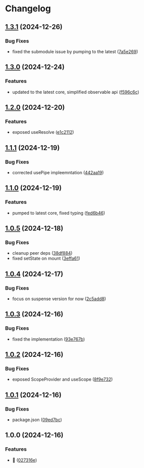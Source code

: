 # Changelog

## [1.3.1](https://github.com/submodule-org/submodule-react/compare/v1.3.0...v1.3.1) (2024-12-26)


### Bug Fixes

* fixed the submodule issue by pumping to the latest ([7a5e269](https://github.com/submodule-org/submodule-react/commit/7a5e2699c7ca201ce5858940d987116923cb1642))

## [1.3.0](https://github.com/submodule-org/submodule-react/compare/v1.2.0...v1.3.0) (2024-12-24)


### Features

* updated to the latest core, simplified observable api ([f596c6c](https://github.com/submodule-org/submodule-react/commit/f596c6c2b1cda42e17efd773db16e510d39d070c))

## [1.2.0](https://github.com/submodule-org/submodule-react/compare/v1.1.1...v1.2.0) (2024-12-20)


### Features

* exposed useResolve ([e1c2112](https://github.com/submodule-org/submodule-react/commit/e1c21127a811ecc285ab42eef18d0619bc21e000))

## [1.1.1](https://github.com/submodule-org/submodule-react/compare/v1.1.0...v1.1.1) (2024-12-19)


### Bug Fixes

* corrected usePipe impleemntation ([442aa19](https://github.com/submodule-org/submodule-react/commit/442aa197d7e50fe5818538e71da88cbe2bda1307))

## [1.1.0](https://github.com/submodule-org/submodule-react/compare/v1.0.5...v1.1.0) (2024-12-19)


### Features

* pumped to latest core, fixed typing ([fed6b46](https://github.com/submodule-org/submodule-react/commit/fed6b461343623057b18d5552c27733db7df9156))

## [1.0.5](https://github.com/submodule-org/submodule-react/compare/v1.0.4...v1.0.5) (2024-12-18)


### Bug Fixes

* cleanup peer deps ([38df884](https://github.com/submodule-org/submodule-react/commit/38df884370fd86788baeb414eed039f5592a5e5f))
* fixed setState on mount ([3effa61](https://github.com/submodule-org/submodule-react/commit/3effa6121108b43d80aaee2672aa611d15fcaa06))

## [1.0.4](https://github.com/submodule-org/submodule-react/compare/v1.0.3...v1.0.4) (2024-12-17)


### Bug Fixes

* focus on suspense version for now ([2c5add8](https://github.com/submodule-org/submodule-react/commit/2c5add8ba8c5df2ef421663456dcbe80e36f6c81))

## [1.0.3](https://github.com/submodule-org/submodule-react/compare/v1.0.2...v1.0.3) (2024-12-16)


### Bug Fixes

* fixed the implementation ([93e767b](https://github.com/submodule-org/submodule-react/commit/93e767be79ff9f483dee8b5d4b058286c50e6cca))

## [1.0.2](https://github.com/submodule-org/submodule-react/compare/v1.0.1...v1.0.2) (2024-12-16)


### Bug Fixes

* exposed ScopeProvider and useScope ([8f9e732](https://github.com/submodule-org/submodule-react/commit/8f9e73234f3d7211a7c5f892bf462ddd7a1e4adc))

## [1.0.1](https://github.com/submodule-org/submodule-react/compare/v1.0.0...v1.0.1) (2024-12-16)


### Bug Fixes

* package.json ([09ed7bc](https://github.com/submodule-org/submodule-react/commit/09ed7bc092c3eb307d4ba3eacd0d17ce993ffa60))

## 1.0.0 (2024-12-16)


### Features

* :rocket: ([027316e](https://github.com/submodule-org/submodule-react/commit/027316ef80e701b8677accf1bc51eb37fe6abeef))
